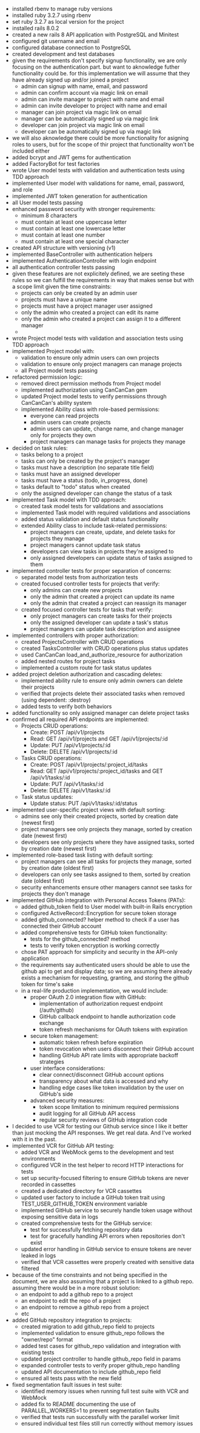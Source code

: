 - installed rbenv to manage ruby versions
- installed ruby 3.2.7 using rbenv
- set ruby 3.2.7 as local version for the project
- installed rails 8.0.2
- created a new rails 8 API application with PostgreSQL and Minitest
- configured git username and email
- configured database connection to PostgreSQL
- created development and test databases
- given the requirements don't specify signup functionality, we are only focusing on the authentication part. but want to aknowledge futher functionality could be. for this implementation we will assume that they have already signed up and/or joined a project
    - admin can signup with name, email, and password
    - admin can confirm account via magic link on email
    - admin can invite manager to project with name and email
    - admin can invite developer to project with name and email
    - manager can join project via magic link on email
    - manager can be automatically signed up via magic link
    - developer can join project via magic link on email
    - developer can be automatically signed up via magic link
- we will also aknowledge there could be more functionality for asigning roles to users, but for the scope of thir project that functionality won't be included either
- added bcrypt and JWT gems for authentication
- added FactoryBot for test factories
- wrote User model tests with validation and authentication tests using TDD approach
- implemented User model with validations for name, email, password, and role
- implemented JWT token generation for authentication
- all User model tests passing
- enhanced password security with stronger requirements:
  - minimum 8 characters
  - must contain at least one uppercase letter
  - must contain at least one lowercase letter
  - must contain at least one number
  - must contain at least one special character
- created API structure with versioning (v1)
- implemented BaseController with authentication helpers
- implemented AuthenticationController with login endpoint
- all authentication controller tests passing
- given these features are not explicitely defined, we are seeting these rules so we can fulfill the requirements in way that makes sense but with a scope limit given the time constraints:
    - projects can only be created by an admin user
    - projects must have a unique name
    - projects must have a project manager user assigned
    - only the admin who created a project can edit its name
    - only the admin who created a project can assign it to a different manager
    - 
- wrote Project model tests with validation and association tests using TDD approach
- implemented Project model with:
  - validation to ensure only admin users can own projects
  - validation to ensure only project managers can manage projects
  - all Project model tests passing
- refactored permission logic:
  - removed direct permission methods from Project model
  - implemented authorization using CanCanCan gem
  - updated Project model tests to verify permissions through CanCanCan's ability system
  - implemented Ability class with role-based permissions:
    - everyone can read projects
    - admin users can create projects
    - admin users can update, change name, and change manager only for projects they own
    - project managers can manage tasks for projects they manage
- decided on task rules:
  - tasks belong to a project
  - tasks can only be created by the project's manager
  - tasks must have a description (no separate title field)
  - tasks must have an assigned developer
  - tasks must have a status (todo, in_progress, done)
  - tasks default to "todo" status when created
  - only the assigned developer can change the status of a task
- implemented Task model with TDD approach:
  - created task model tests for validations and associations
  - implemented Task model with required validations and associations
  - added status validation and default status functionality
  - extended Ability class to include task-related permissions:
    - project managers can create, update, and delete tasks for projects they manage
    - project managers cannot update task status
    - developers can view tasks in projects they're assigned to
    - only assigned developers can update status of tasks assigned to them
- implemented controller tests for proper separation of concerns:
  - separated model tests from authorization tests
  - created focused controller tests for projects that verify:
    - only admins can create new projects
    - only the admin that created a project can update its name
    - only the admin that created a project can reassign its manager
  - created focused controller tests for tasks that verify:
    - only project managers can create tasks for their projects
    - only the assigned developer can update a task's status
    - project managers can update task description and assignee
- implemented controllers with proper authorization:
  - created ProjectsController with CRUD operations
  - created TasksController with CRUD operations plus status updates
  - used CanCanCan load_and_authorize_resource for authorization
  - added nested routes for project tasks
  - implemented a custom route for task status updates
- added project deletion authorization and cascading deletes:
  - implemented ability rule to ensure only admin owners can delete their projects
  - verified that projects delete their associated tasks when removed (using dependent: :destroy)
  - added tests to verify both behaviors
- added functionality so only assigned manager can delete project tasks
- confirmed all required API endpoints are implemented:
  - Projects CRUD operations:
    - Create: POST /api/v1/projects
    - Read: GET /api/v1/projects and GET /api/v1/projects/:id
    - Update: PUT /api/v1/projects/:id
    - Delete: DELETE /api/v1/projects/:id
  - Tasks CRUD operations:
    - Create: POST /api/v1/projects/:project_id/tasks
    - Read: GET /api/v1/projects/:project_id/tasks and GET /api/v1/tasks/:id
    - Update: PUT /api/v1/tasks/:id
    - Delete: DELETE /api/v1/tasks/:id
  - Task status updates:
    - Update status: PUT /api/v1/tasks/:id/status
- implemented user-specific project views with default sorting:
  - admins see only their created projects, sorted by creation date (newest first)
  - project managers see only projects they manage, sorted by creation date (newest first)
  - developers see only projects where they have assigned tasks, sorted by creation date (newest first)
- implemented role-based task listing with default sorting:
  - project managers can see all tasks for projects they manage, sorted by creation date (oldest first)
  - developers can only see tasks assigned to them, sorted by creation date (oldest first)
  - security enhancements ensure other managers cannot see tasks for projects they don't manage
- implemented GitHub integration with Personal Access Tokens (PATs):
  - added github_token field to User model with built-in Rails encryption
  - configured ActiveRecord::Encryption for secure token storage
  - added github_connected? helper method to check if a user has connected their GitHub account
  - added comprehensive tests for GitHub token functionality:
    - tests for the github_connected? method
    - tests to verify token encryption is working correctly
  - chose PAT approach for simplicity and security in the API-only application
  - the requirements say authenticated users should be able to use the github api to get and display data; so we are assuming there already exists a mechanism for requesting, granting, and storing the github token for time's sake
  - in a real-life production implementation, we would include:
    - proper OAuth 2.0 integration flow with GitHub:
      - implementation of authorization request endpoint (/auth/github)
      - GitHub callback endpoint to handle authorization code exchange
      - token refresh mechanisms for OAuth tokens with expiration
    - secure token management:
      - automatic token refresh before expiration
      - token revocation when users disconnect their GitHub account
      - handling GitHub API rate limits with appropriate backoff strategies
    - user interface considerations:
      - clear connect/disconnect GitHub account options
      - transparency about what data is accessed and why
      - handling edge cases like token invalidation by the user on GitHub's side
    - advanced security measures:
      - token scope limitation to minimum required permissions
      - audit logging for all GitHub API access
      - regular security reviews of GitHub integration code
- I decided to use VCR for testing our Github service since I like it better than just mocking the API responses. We get real data. And I've worked with it in the past.
- implemented VCR for GitHub API testing:
  - added VCR and WebMock gems to the development and test environments
  - configured VCR in the test helper to record HTTP interactions for tests
  - set up security-focused filtering to ensure GitHub tokens are never recorded in cassettes
  - created a dedicated directory for VCR cassettes
  - updated user factory to include a GitHub token trait using TEST_USER_GITHUB_TOKEN environment variable
  - implemented GitHub service to securely handle token usage without exposing sensitive data in logs
  - created comprehensive tests for the GitHub service:
    - test for successfully fetching repository data
    - test for gracefully handling API errors when repositories don't exist
  - updated error handling in GitHub service to ensure tokens are never leaked in logs
  - verified that VCR cassettes were properly created with sensitive data filtered
- because of the time constraints and not being specified in the document, we are also assuming that a project is linked to a github repo. assuming there would be in a more robust solution:
  - an endpoint to add a github repo to a project
  - an endpoint to edit the repo of a project
  - an endpoint to remove a github repo from a project
  - etc
- added GitHub repository integration to projects:
  - created migration to add github_repo field to projects
  - implemented validation to ensure github_repo follows the "owner/repo" format
  - added test cases for github_repo validation and integration with existing tests
  - updated project controller to handle github_repo field in params
  - expanded controller tests to verify proper github_repo handling
  - updated API documentation to include github_repo field
  - ensured all tests pass with the new field
- fixed segmentation fault issues in test suite:
  - identified memory issues when running full test suite with VCR and WebMock
  - added fix to README documenting the use of PARALLEL_WORKERS=1 to prevent segmentation faults
  - verified that tests run successfully with the parallel worker limit
  - ensured individual test files still run correctly without memory issues
